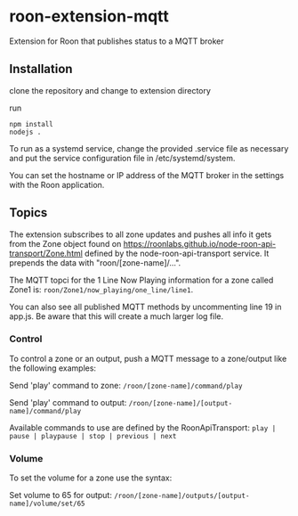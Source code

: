 # roon-extension-mqtt
Extension for Roon that publishes status to a MQTT broker

## Installation

clone the repository and change to extension directory

run
```
npm install
nodejs .
```

To run as a systemd service, change the provided .service file as necessary and put the service configuration file in /etc/systemd/system.

You can set the hostname or IP address of the MQTT broker in the settings with the Roon application.


## Topics

The extension subscribes to all zone updates and pushes all info it gets from the Zone object found on https://roonlabs.github.io/node-roon-api-transport/Zone.html defined by the node-roon-api-transport service. It prepends the data with "roon/[zone-name]/...".

The MQTT topci for the 1 Line Now Playing information for a zone called Zone1 is: `roon/Zone1/now_playing/one_line/line1`.

You can also see all published MQTT methods by uncommenting line 19 in app.js. Be aware that this will create a much larger log file.

### Control

To control a zone or an output, push a MQTT message to a zone/output like the following examples:

Send 'play' command to zone:   `/roon/[zone-name]/command/play`

Send 'play' command to output:  `/roon/[zone-name]/[output-name]/command/play`


Available commands to use are defined by the RoonApiTransport: `play | pause | playpause | stop | previous | next`

### Volume

To set the volume for a zone use the syntax:

Set volume to 65 for output:  `/roon/[zone-name]/outputs/[output-name]/volume/set/65`


